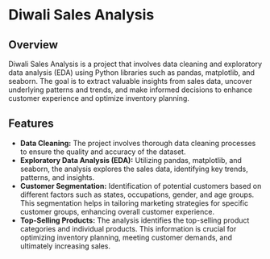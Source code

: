 # Diwali Sales Analysis

## Overview

Diwali Sales Analysis is a project that involves data cleaning and exploratory data analysis (EDA) using Python libraries such as pandas, matplotlib, and seaborn. The goal is to extract valuable insights from sales data, uncover underlying patterns and trends, and make informed decisions to enhance customer experience and optimize inventory planning.

## Features

- **Data Cleaning:** The project involves thorough data cleaning processes to ensure the quality and accuracy of the dataset.
- **Exploratory Data Analysis (EDA):** Utilizing pandas, matplotlib, and seaborn, the analysis explores the sales data, identifying key trends, patterns, and insights.
- **Customer Segmentation:** Identification of potential customers based on different factors such as states, occupations, gender, and age groups. This segmentation helps in tailoring marketing strategies for specific customer groups, enhancing overall customer experience.
- **Top-Selling Products:** The analysis identifies the top-selling product categories and individual products. This information is crucial for optimizing inventory planning, meeting customer demands, and ultimately increasing sales.
